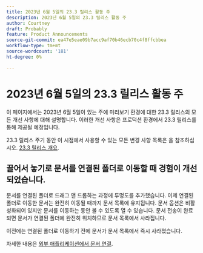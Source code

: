 ```yaml
---
title: 2023년 6월 5일의 23.3 릴리스 활동 주
description: 2023년 6월 5일의 23.3 릴리스 활동 주
author: Courtney
draft: Probably
feature: Product Announcements
source-git-commit: ea47e5eae09b7acc9af70b46ecb70c4f8ffcbbea
workflow-type: tm+mt
source-wordcount: '181'
ht-degree: 0%

---
```


# 2023년 6월 5일의 23.3 릴리스 활동 주

이 페이지에서는 2023년 6월 5일이 있는 주에 미리보기 환경에 대한 23.3 릴리스의 모든 개선 사항에 대해 설명합니다. 이러한 개선 사항은 프로덕션 환경에서 23.3 릴리스를 통해 제공될 예정입니다.

23.3 릴리스 주기 동안 이 시점에서 사용할 수 있는 모든 변경 사항 목록은 을 참조하십시오. [23.3 릴리스 개요](/help/quicksilver/product-announcements/product-releases/23.3-release-activity/23-3-release-overview.md).

## 끌어서 놓기로 문서를 연결된 폴더로 이동할 때 경험이 개선되었습니다.

문서를 연결된 폴더로 드래그 앤 드롭하는 과정에 투명도를 추가했습니다. 이제 연결된 폴더로 이동한 문서는 완전히 이동될 때까지 문서 목록에 유지됩니다. 문서 옵션은 비활성화되어 있지만 문서를 이동하는 동안 볼 수 있도록 열 수 있습니다. 문서 전송이 완료되면 문서가 연결된 폴더에 완전히 위치하므로 문서 목록에서 사라집니다.

이전에는 연결된 폴더로 이동하기 전에 문서가 문서 목록에서 즉시 사라졌습니다.

자세한 내용은 [외부 애플리케이션에서 문서 연결](/help/quicksilver/documents/adding-documents-to-workfront/link-documents-from-external-apps.md).



<!-- HTML you might need

Video link

[View a video demonstration of this feature](ADD URL){target=_blank}

Off-cycle note for weekly pages

>[!NOTE]
>
>Preview release: February 9, 2023; Planned Production release: February 23, 2023



-->
